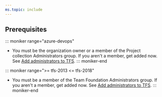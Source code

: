 ```yaml
---
ms.topic: include
---
```


## Prerequisites

::: moniker range="azure-devops"  
* You must be the organization owner or a member of the Project collection Administrators group. If you aren't a member, get added now. See [Add administrators to TFS](/azure/devops/organizations/security/set-project-collection-level-permissions).
::: moniker-end  

::: moniker range=">= tfs-2013 <= tfs-2018"  
* You must be a member of the Team Foundation Administrators group. If you aren't a member, get added now. See [Add administrators to TFS](/azure/devops/server/admin/add-administrator-tfs).
::: moniker-end  	